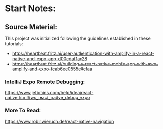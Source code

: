 # Start Notes:
## Source Material:
This project was initialized following the guidelines established in these tutorials:
* https://heartbeat.fritz.ai/user-authentication-with-amplify-in-a-react-native-and-expo-app-d00cdaf1ac28
* https://heartbeat.fritz.ai/building-a-react-native-mobile-app-with-aws-amplify-and-expo-fcab6ee0555e#cfaa

### IntelliJ Expo Remote Debugging:
https://www.jetbrains.com/help/idea/react-native.html#ws_react_native_debug_expo

### More To Read:
https://www.robinwieruch.de/react-native-navigation